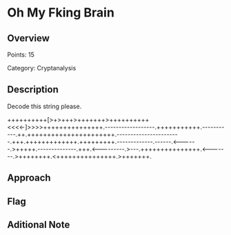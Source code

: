 # Oh My Fking Brain
## Overview 
Points: 15

Category: Cryptanalysis
## Description
Decode this string please.

++++++++++[>+>+++>+++++++>++++++++++<<<<-]>>>>+++++++++++++++.------------------.+++++++++++.-----------.++.++++++++++++++++++++++.-----------------------.+++.+++++++++++++.+++++++++.-------------.------.<------.>+++++.--------------.+++.<---------.>---.+++++++++++++++.<-------.>++++++++.<+++++++++++++++.>+++++++.
## Approach
    
## Flag

## Aditional Note

